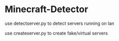 # Minecraft-Detector

use detectserver.py to detect servers running on lan

use createserver.py to create fake/virtual servers

